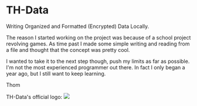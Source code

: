 # TH-Data
Writing Organized and Formatted (Encrypted) Data Locally.

The reason I started working on the project was because of a school project revolving games. 
As time past I made some simple writing and reading from a file and thought that the concept was pretty cool.

I wanted to take it to the next step though, push my limits as far as possible. I'm not the most experienced programmer out there.
In fact I only began a year ago, but I still want to keep learning.

Thom

TH-Data's official logo:
![](http://i.imgur.com/NmdfoB0.png)

